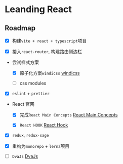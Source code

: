 # Leanding React

## Roadmap

- [x] 构建`vite + react + typescript`项目

- [x] 接入`react-router`, 构建路由侧边栏

- 尝试样式方案

  - [x] 原子化方案`windicss` [windicss](https://windicss.org/)

  - [ ] css modules

- [x] `eslint` + `prettier`

- React 官网

  - [x] 完成`React Main Concepts` [React Main Concepts](https://reactjs.org/docs/hello-world.html)

  - [x] `React HOOK` [React Hook](https://zh-hans.reactjs.org/docs/hooks-intro.html)

- [x] `redux`, `redux-sage`

- [x] 重构为`monorepo` + `lerna`项目

- [ ] `DvaJs` [DvaJs](https://dvajs.com/)
